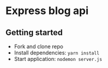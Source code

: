 # Express blog api

## Getting started
- Fork and clone repo
- Install dependencies: `yarn install`
- Start application: `nodemon server.js`
